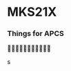 # MKS21X
### Things for APCS
:pizza::pizza::pizza::pizza::pizza::pizza::pizza::pizza::pizza::pizza::pizza:

s
